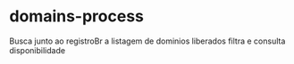 # domains-process
Busca junto ao registroBr a listagem de dominios liberados filtra e consulta disponibilidade
